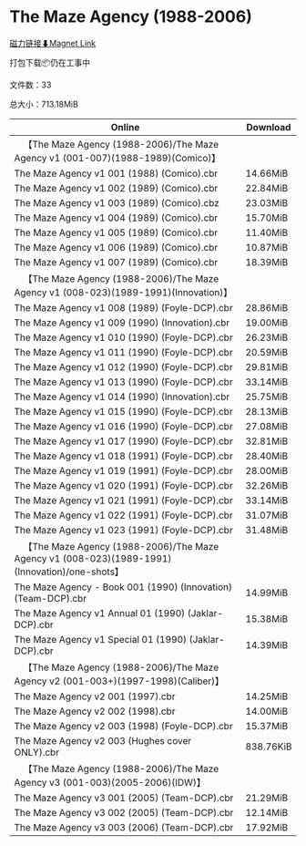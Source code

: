 # The Maze Agency (1988-2006)

[磁力链接⬇Magnet Link](magnet:?xt=urn:btih:316eab75acb397aebcd1b993ede0b16f8a72f07e&dn=The%20Maze%20Agency%20%281988-2006%29)

打包下载📦仍在工事中

文件数：33

总大小：713.18MiB

Online | Download
--- | ---
&emsp;【The Maze Agency (1988-2006)/The Maze Agency v1 (001-007)(1988-1989)(Comico)】 | 
The Maze Agency v1 001 (1988) (Comico).cbr | 14.66MiB
The Maze Agency v1 002 (1989) (Comico).cbr | 22.84MiB
The Maze Agency v1 003 (1989) (Comico).cbz | 23.03MiB
The Maze Agency v1 004 (1989) (Comico).cbr | 15.70MiB
The Maze Agency v1 005 (1989) (Comico).cbr | 11.40MiB
The Maze Agency v1 006 (1989) (Comico).cbr | 10.87MiB
The Maze Agency v1 007 (1989) (Comico).cbr | 18.39MiB
&emsp;【The Maze Agency (1988-2006)/The Maze Agency v1 (008-023)(1989-1991)(Innovation)】 | 
The Maze Agency v1 008 (1989) (Foyle-DCP).cbr | 28.86MiB
The Maze Agency v1 009 (1990) (Innovation).cbr | 19.00MiB
The Maze Agency v1 010 (1990) (Foyle-DCP).cbr | 26.23MiB
The Maze Agency v1 011 (1990) (Foyle-DCP).cbr | 20.59MiB
The Maze Agency v1 012 (1990) (Foyle-DCP).cbr | 29.81MiB
The Maze Agency v1 013 (1990) (Foyle-DCP).cbr | 33.14MiB
The Maze Agency v1 014 (1990) (Innovation).cbr | 25.75MiB
The Maze Agency v1 015 (1990) (Foyle-DCP).cbr | 28.13MiB
The Maze Agency v1 016 (1990) (Foyle-DCP).cbr | 27.08MiB
The Maze Agency v1 017 (1990) (Foyle-DCP).cbr | 32.81MiB
The Maze Agency v1 018 (1991) (Foyle-DCP).cbr | 28.40MiB
The Maze Agency v1 019 (1991) (Foyle-DCP).cbr | 28.00MiB
The Maze Agency v1 020 (1991) (Foyle-DCP).cbr | 32.26MiB
The Maze Agency v1 021 (1991) (Foyle-DCP).cbr | 33.14MiB
The Maze Agency v1 022 (1991) (Foyle-DCP).cbr | 31.07MiB
The Maze Agency v1 023 (1991) (Foyle-DCP).cbr | 31.48MiB
&emsp;【The Maze Agency (1988-2006)/The Maze Agency v1 (008-023)(1989-1991)(Innovation)/one-shots】 | 
The Maze Agency - Book 001 (1990) (Innovation) (Team-DCP).cbr | 14.99MiB
The Maze Agency v1 Annual 01 (1990) (Jaklar-DCP).cbr | 15.38MiB
The Maze Agency v1 Special 01 (1990) (Jaklar-DCP).cbr | 14.39MiB
&emsp;【The Maze Agency (1988-2006)/The Maze Agency v2 (001-003+)(1997-1998)(Caliber)】 | 
The Maze Agency v2 001 (1997).cbr | 14.25MiB
The Maze Agency v2 002 (1998).cbr | 14.00MiB
The Maze Agency v2 003 (1998) (Foyle-DCP).cbr | 15.37MiB
The Maze Agency v2 003 (Hughes cover ONLY).cbr | 838.76KiB
&emsp;【The Maze Agency (1988-2006)/The Maze Agency v3 (001-003)(2005-2006)(IDW)】 | 
The Maze Agency v3 001 (2005) (Team-DCP).cbr | 21.29MiB
The Maze Agency v3 002 (2005) (Team-DCP).cbr | 12.14MiB
The Maze Agency v3 003 (2006) (Team-DCP).cbr | 17.92MiB